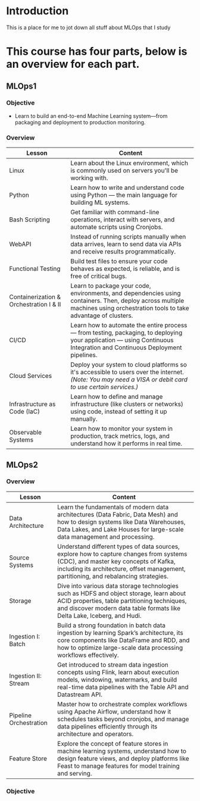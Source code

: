 # Introduction
This is a place for me to jot down all stuff about MLOps that I study

# This course has four parts, below is an overview for each part.

## MLOps1
### Objective
- Learn to build an end-to-end Machine Learning system—from packaging and deployment to production monitoring.
### Overview

| **Lesson**                          | **Content**                                                                                                                                              |
|------------------------------------|----------------------------------------------------------------------------------------------------------------------------------------------------------|
| Linux                              | Learn about the Linux environment, which is commonly used on servers you'll be working with.                                                             |
| Python                             | Learn how to write and understand code using Python — the main language for building ML systems.                                                         |
| Bash Scripting                     | Get familiar with command-line operations, interact with servers, and automate scripts using Cronjobs.                                                   |
| WebAPI                             | Instead of running scripts manually when data arrives, learn to send data via APIs and receive results programmatically.                                |
| Functional Testing                 | Build test files to ensure your code behaves as expected, is reliable, and is free of critical bugs.                                                     |
| Containerization & Orchestration I & II | Learn to package your code, environments, and dependencies using containers. Then, deploy across multiple machines using orchestration tools to take advantage of clusters. |
| CI/CD                              | Learn how to automate the entire process — from testing, packaging, to deploying your application — using Continuous Integration and Continuous Deployment pipelines. |
| Cloud Services                     | Deploy your system to cloud platforms so it's accessible to users over the internet. *(Note: You may need a VISA or debit card to use certain services.)* |
| Infrastructure as Code (IaC)       | Learn how to define and manage infrastructure (like clusters or networks) using code, instead of setting it up manually.                                 |
| Observable Systems                 | Learn how to monitor your system in production, track metrics, logs, and understand how it performs in real time.


## MLOps2

### Overview
| Lesson                 | Content |
|--------------------------|----------|
| Data Architecture        | Learn the fundamentals of modern data architectures (Data Fabric, Data Mesh) and how to design systems like Data Warehouses, Data Lakes, and Lake Houses for large-scale data management and processing. |
| Source Systems           | Understand different types of data sources, explore how to capture changes from systems (CDC), and master key concepts of Kafka, including its architecture, offset management, partitioning, and rebalancing strategies. |
| Storage                  | Dive into various data storage technologies such as HDFS and object storage, learn about ACID properties, table partitioning techniques, and discover modern data table formats like Delta Lake, Iceberg, and Hudi. |
| Ingestion I: Batch        | Build a strong foundation in batch data ingestion by learning Spark’s architecture, its core components like DataFrame and RDD, and how to optimize large-scale data processing workflows effectively. |
| Ingestion II: Stream      | Get introduced to stream data ingestion concepts using Flink, learn about execution models, windowing, watermarks, and build real-time data pipelines with the Table API and Datastream API. |
| Pipeline Orchestration    | Master how to orchestrate complex workflows using Apache Airflow, understand how it schedules tasks beyond cronjobs, and manage data pipelines efficiently through its architecture and operators. |
| Feature Store            | Explore the concept of feature stores in machine learning systems, understand how to design feature views, and deploy platforms like Feast to manage features for model training and serving. |



### Objective 
## 


